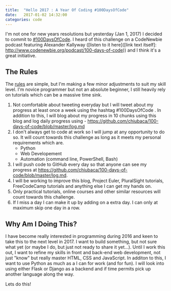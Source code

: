 ```yaml
---
title:  "Hello 2017 : A Year Of Coding #100DaysOfCode"
date:   2017-01-02 14:32:00
categories: code
---
```


I'm not one for new years resolutions but yesterday (Jan 1, 2017) I decided to commit to [#100DaysOfCode](https://twitter.com/hashtag/100DaysOfCode?src=hash). I heard of this challenge on a CodeNewbie podcast featuring Alexander Kallyway ([listen to it here]([link text itself]: http://www.codenewbie.org/podcast/100-days-of-code)) and I think it's a great initiative.

## The Rules

The [rules](https://medium.freecodecamp.com/join-the-100daysofcode-556ddb4579e4#.ktjqz9bw7) are simple, but I'm making a few minor adjustments to suit my skill level. I'm novice programmer but not an absolute beginner, I still heavily rely on tutorials which can be a massive time sink. 

1. Not comfortable about tweeting everyday but I will tweet about my progress at least once a week using the hashtag #100DaysOfCode . In addition to this, I will blog about my progress in 10 chunks using this blog and log daily progress using - <https://github.com/chiubaca/100-days-of-code/blob/master/log.md>
2. I don't always get to code at work so I will jump at any opportunity to do so. It will count towards this challenge as long as it meets my personal requirements which are.
   - Python 
   - Web Developement 
   - Automation (command line, PowerShell, Bash)
3. I will push code to GitHub every day so that anyone can see my progress at <https://github.com/chiubaca/100-days-of-code/blob/master/log.md>. 
4. I will be working to improve this blog, Project Euler, PluralSight tutorials, FreeCodeCamp tutorials and anything else I can get my hands on.
5. Only practical tutorials, online courses and other similar resources will count towards this challenge. 
6. If I miss a day I can make it up by adding on a extra day. I can only at maximum skip one day in a row.

## Why Am I Doing This?  

I have become really interested in programming during 2016 and keen to take this to the next level in 2017. I want to build something, but not sure what yet (or maybe I do, but just not ready to share it yet...). Until I work this out, I want to refine my skills in front and back-end web development, not just "know" but really master HTML, CSS and JavaScript. In additon to this, I want to use Python as much as a I can for work (and for fun). I will look into using either Flask or Django as a backend and if time permits pick up another language along the way.

Lets do this! 

 
